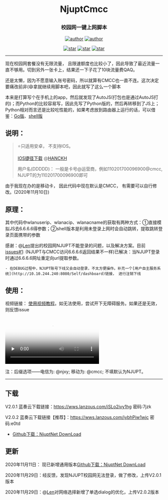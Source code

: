 <h1 align="center">NjuptCmcc</p>

<h3  align="center">
校园网一键上网脚本
</h3>
<p align="center">
  <a href="https://nymrli.top"><img alt="author" src="https://img.shields.io/badge/Author-Mrli-blue.svg"/></a>  <a href="https://xkcoding.com"><img alt="author" src="https://img.shields.io/badge/License-MIT-{}.svg"/></a>
</p>
<p align="center">
  <a href="https://github.com/Freedomisgood/NjuptCmcc/stargazers"><img alt="star" src="https://img.shields.io/github/stars/Freedomisgood/NjuptCmcc.svg?label=Stars&style=social"/></a>
  <a href="https://github.com/Freedomisgood/NjuptCmcc/network/members"><img alt="star" src="https://img.shields.io/github/forks/Freedomisgood/NjuptCmcc.svg?label=Fork&style=social"/></a>
  <a href="https://github.com/Freedomisgood/NjuptCmcc/watchers"><img alt="star" src="https://img.shields.io/github/watchers/Freedomisgood/NjuptCmcc.svg?label=Watch&style=social"/></a>
</p>


---

现在校园网套餐没有无限流量， 且限速额度也比较小了，因此导致了最近流量一直不够用。切到另外一张卡上，结果还一下子花了10块流量费QAQ。

还是太懒，因为不愿意输入账号密码，所以就算有CMCC也一直不连。这次决定要痛改前非(:smile:拿就继续用脚本吧，因此就写了这么一个脚本

本来是打算写个在手机上的app，然后就发现了AutoJS(打包也是通过AutoJS打的)；而Python的比较容易写，因此先写了Python版的，然后再转移到了JS上；Python相对而言还是比较吃性能的，如果考虑放到路由器上运行的话，可以借鉴：[Go版](https://github.com/gaoffan/autoLogin-NJUPT)、[shell版](https://github.com/X3ZvaWQ/njupt-net-login-bash/blob/master/njupt.sh)

## 说明：

> :star:只适用安卓， 不支持IOS。
> 
> [IOS捷径下载](https://www.icloud.com/shortcuts/00790109d85f458faf05cd5ec85d04a8) @[HANCKH](https://github.com/HANCKH)
>
> 用户名(DDDDD)： 一般是卡号@运营商，例如110201700096900@cmcc, NJUPT的为110201700096900即可

由于我现在办的是移动卡， 因此代码中现在默认是CMCC， 有需要可以自行修改。(2020年11月10日)

## 原理：

其中代码中wlanuserip、wlanacip、wlanacname的获取有两种方式：①直接模拟JS去6.6.6.6得参数；②shell版本是利用未登录上网时会自动跳转，提取跳转登录页面携带的参数

感谢：@[Len](https://github.com/Len-Jon)提出的校园网NJUPT不能登录的问题，以及解决方案。目前[issues#1](https://github.com/Freedomisgood/NjuptCmcc/issues/1): (NJUPT与CMCC访问6.6.6.6返回结果不一样)已解决：当NJUPT登录时通过6.6.6.6网址重定向url提取参数。

	- 在DEBUG过程中，NJUPT账号下线又会自动登录，不太方便操作。补充一个[用户自主服务系统](http://10.10.244.240:8080/Self/dashboard)链接， 进行注销下线

## 使用：

视频链接： [使用视频教程](./src/howToUse.mp4)。如无法使用，尝试开下无障碍服务。如果还是无效，则反馈issue

<video id="video" controls="" preload="none" poster="https://github.com/Freedomisgood/NjuptCmcc/src/avator.jfif"> <source id="mp4" src="https://github.com/Freedomisgood/NjuptCmcc/src/howToUse.mp4" type="video/mp4"> </video>

注：后缀选项——电信为: @njxy; 移动为: @cmcc; 不填默认为NJUPT。

---

## 下载

V2.0.1 蓝奏云下载链接：https://wws.lanzous.com/iSLo2ivy1hg  密码:7jzk

V2.0.2 蓝奏云下载链接【推荐】：https://wws.lanzous.com/iybhPiw1wjc  密码:e0td

- [Github下载：NjuptNet DownLoad](./src/NjuptNet-v2.0.1.apk)

## 更新

2020年11月11日： 现已新增通用版本[Github下载：NjuptNet DownLoad](./src/NjuptNet-v2.0.2.apk)

2020年11月29日：经反馈，发现NJUPT校园网无法登录，做了修改，上传V2.0.1版本

2020年11月29日：@[Len](https://github.com/Len-Jon)对网络选择新增了单选dialog的优化，上传V2.0.2版本




